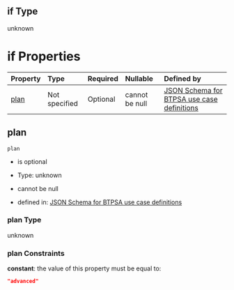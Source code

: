 ## if Type

unknown

# if Properties

| Property      | Type          | Required | Nullable       | Defined by                                                                                                                                                                                                                                  |
| :------------ | :------------ | :------- | :------------- | :------------------------------------------------------------------------------------------------------------------------------------------------------------------------------------------------------------------------------------------ |
| [plan](#plan) | Not specified | Optional | cannot be null | [JSON Schema for BTPSA use case definitions](btpsa-usecase-properties-services-items-allof-2-then-allof-52-then-allof-0-if-properties-plan.md "undefined#/properties/services/items/allOf/2/then/allOf/52/then/allOf/0/if/properties/plan") |

## plan



`plan`

*   is optional

*   Type: unknown

*   cannot be null

*   defined in: [JSON Schema for BTPSA use case definitions](btpsa-usecase-properties-services-items-allof-2-then-allof-52-then-allof-0-if-properties-plan.md "undefined#/properties/services/items/allOf/2/then/allOf/52/then/allOf/0/if/properties/plan")

### plan Type

unknown

### plan Constraints

**constant**: the value of this property must be equal to:

```json
"advanced"
```
